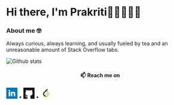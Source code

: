 # Hi there, I'm Prakriti👋🏼👨🏻‍💻
### About me 🤓
Always curious, always learning, and usually fueled by tea and an unreasonable amount of Stack Overflow tabs.

![Github stats](https://github-readme-stats.vercel.app/api?username=prakriti28&theme=light&show_icons=true)<h4 align='center'>📫 Reach me on</h4>

<p align='center'>

<a href = https://www.linkedin.com/in/prakriti28><img src=https://raw.githubusercontent.com/edent/SuperTinyIcons/master/images/svg/linkedin.svg height='30' weight='30'></a> • <a href = https://github.com/prakriti28><img src=https://raw.githubusercontent.com/edent/SuperTinyIcons/master/images/svg/github.svg height='30' weight='30'></a> • <a href = https://leetcode.com/u/prakriti28/><img src=https://raw.githubusercontent.com/edent/SuperTinyIcons/master/images/svg/leetcode.svg height='30' weight='30'></a>
